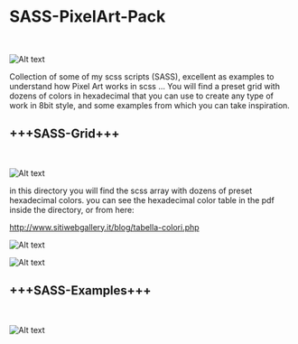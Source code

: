 # SASS-PixelArt-Pack
</BR>

![Alt text](https://i.imgur.com/w4Tv3NV.jpg "SASS-PixelArt-Pack-by-Jonny-Banana")

Collection of some of my scss scripts (SASS), excellent as examples to understand how Pixel Art works in scss ... You will find a preset grid with dozens of colors in hexadecimal that you can use to create any type of work in 8bit style, and some examples from which you can take inspiration.

<h2>+++SASS-Grid+++</h2>
</BR>

![Alt text](https://i.imgur.com/6mqcKHD.jpg "SASS-PixelArt-Pack-by-Jonny-Banana")


in this directory you will find the scss array with dozens of preset hexadecimal colors.
you can see the hexadecimal color table in the pdf inside the directory, or from here:

http://www.sitiwebgallery.it/blog/tabella-colori.php


![Alt text](https://i.imgur.com/puD1dDC.jpg "SASS-PixelArt-Pack-by-Jonny-Banana")

![Alt text](https://i.imgur.com/Td34Xua.jpg "SASS-PixelArt-Pack-by-Jonny-Banana")


<h2>+++SASS-Examples+++</h2>
</BR>

![Alt text](https://i.imgur.com/gcWRJI2.jpg "SASS-PixelArt-Pack-by-Jonny-Banana")





